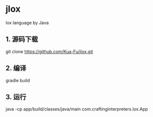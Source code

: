 # jlox
lox language by Java


## 1. 源码下载
git clone https://github.com/Kua-Fu/jlox.git

## 2. 编译
gradle build

## 3. 运行
java -cp app/build/classes/java/main com.craftinginterpreters.lox.App 


